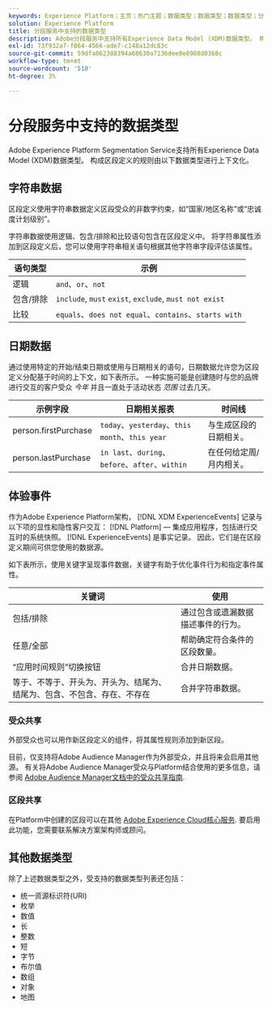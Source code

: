 ```yaml
---
keywords: Experience Platform；主页；热门主题；数据类型；数据类型；数据类型；分段数据类型；分段；分段；分段服务；分段服务数据类型；
solution: Experience Platform
title: 分段服务中支持的数据类型
description: Adobe分段服务中支持所有Experience Data Model (XDM)数据类型。 构成区段定义的规则由以下数据类型进行上下文化。
exl-id: 73f932a7-f864-4566-ade7-c148a12dc83c
source-git-commit: 59dfa862388394a68630a7136dee8e8988d0368c
workflow-type: tm+mt
source-wordcount: '510'
ht-degree: 3%

---
```


# 分段服务中支持的数据类型

Adobe Experience Platform Segmentation Service支持所有Experience Data Model (XDM)数据类型。 构成区段定义的规则由以下数据类型进行上下文化。

## 字符串数据

区段定义使用字符串数据定义区段受众的非数字约束，如“国家/地区名称”或“忠诚度计划级别”。

字符串数据使用逻辑、包含/排除和比较语句包含在区段定义中。 将字符串属性添加到区段定义后，您可以使用字符串相关语句根据其他字符串字段评估该属性。

| 语句类型 | 示例 |
| -------------- | -------- |
| 逻辑 | `and`、`or`、`not` |
| 包含/排除 | `include`, `must` `exist`, `exclude`, `must not exist` |
| 比较 | `equals`、`does not equal`、`contains`、`starts with` |

## 日期数据

通过使用特定的开始/结束日期或使用与日期相关的语句，日期数据允许您为区段定义分配基于时间的上下文，如下表所示。 一种实施可能是创建随时与您的品牌进行交互的客户受众 *今年* 并且一直处于活动状态 *范围* 过去几天。

| 示例字段 | 日期相关报表 | 时间线 |
| ------------- | ------------------------ | --------- |
| person.firstPurchase | `today`、`yesterday`、`this month`、`this year` | 与生成区段的日期相关。 |
| person.lastPurchase | `in last`、`during`、`before`、`after`、`within` | 在任何给定周/月内相关。 |

## 体验事件

作为Adobe Experience Platform架构， [!DNL XDM ExperienceEvents] 记录与以下项的显性和隐性客户交互： [!DNL Platform] — 集成应用程序，包括进行交互时的系统快照。 [!DNL ExperienceEvents] 是事实记录。 因此，它们是在区段定义期间可供您使用的数据源。

如下表所示，使用关键字呈现事件数据，关键字有助于优化事件行为和指定事件属性。

| 关键词 | 使用 |
| ------- | --- |
| 包括/排除 | 通过包含或遗漏数据描述事件的行为。 |
| 任意/全部 | 帮助确定符合条件的区段数量。 |
| “应用时间规则”切换按钮 | 合并日期数据。 |
| 等于、不等于、开头为、开头为、结尾为、结尾为、包含、不包含、存在、不存在 | 合并字符串数据。 |

### 受众共享

外部受众也可以用作新区段定义的组件，将其属性规则添加到新区段。

目前，仅支持将Adobe Audience Manager作为外部受众，并且将来会启用其他源。 有关将Adobe Audience Manager受众与Platform结合使用的更多信息，请参阅 [Adobe Audience Manager文档中的受众共享指南](https://experienceleague.adobe.com/docs/audience-manager/user-guide/implementation-integration-guides/integration-experience-platform/aam-aep-audience-sharing.html).

### 区段共享

在Platform中创建的区段可以在其他 [Adobe Experience Cloud核心服务](https://experienceleague.adobe.com/docs/core-services/interface/experience-cloud.html). 要启用此功能，您需要联系解决方案架构师或顾问。

## 其他数据类型

除了上述数据类型之外，受支持的数据类型列表还包括：

- 统一资源标识符(URI)
- 枚举
- 数值
- 长
- 整数
- 短
- 字节
- 布尔值
- 数组
- 对象
- 地图
